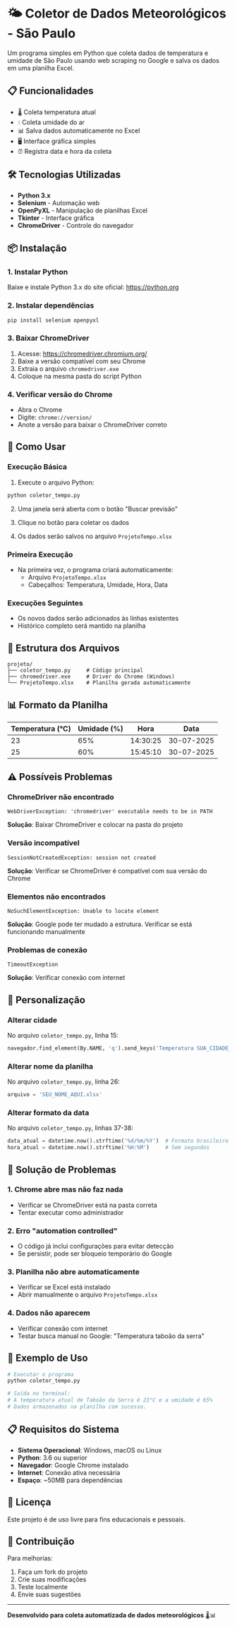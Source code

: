 # 🌤️ Coletor de Dados Meteorológicos - São Paulo

Um programa simples em Python que coleta dados de temperatura e umidade de São Paulo usando web scraping no Google e salva os dados em uma planilha Excel.

## 📋 Funcionalidades

- 🌡️ Coleta temperatura atual
- 💧 Coleta umidade do ar
- 📊 Salva dados automaticamente no Excel
- 🖥️ Interface gráfica simples
- ⏰ Registra data e hora da coleta

## 🛠️ Tecnologias Utilizadas

- **Python 3.x**
- **Selenium** - Automação web
- **OpenPyXL** - Manipulação de planilhas Excel
- **Tkinter** - Interface gráfica
- **ChromeDriver** - Controle do navegador

## 📦 Instalação

### 1. Instalar Python
Baixe e instale Python 3.x do site oficial: https://python.org

### 2. Instalar dependências
```bash
pip install selenium openpyxl
```

### 3. Baixar ChromeDriver
1. Acesse: https://chromedriver.chromium.org/
2. Baixe a versão compatível com seu Chrome
3. Extraia o arquivo `chromedriver.exe`
4. Coloque na mesma pasta do script Python

### 4. Verificar versão do Chrome
- Abra o Chrome
- Digite: `chrome://version/`
- Anote a versão para baixar o ChromeDriver correto

## 🚀 Como Usar

### Execução Básica
1. Execute o arquivo Python:
```bash
python coletor_tempo.py
```

2. Uma janela será aberta com o botão "Buscar previsão"

3. Clique no botão para coletar os dados

4. Os dados serão salvos no arquivo `ProjetoTempo.xlsx`

### Primeira Execução
- Na primeira vez, o programa criará automaticamente:
  - Arquivo `ProjetoTempo.xlsx`
  - Cabeçalhos: Temperatura, Umidade, Hora, Data

### Execuções Seguintes
- Os novos dados serão adicionados às linhas existentes
- Histórico completo será mantido na planilha

## 📁 Estrutura dos Arquivos

```
projeto/
├── coletor_tempo.py     # Código principal
├── chromedriver.exe     # Driver do Chrome (Windows)
└── ProjetoTempo.xlsx    # Planilha gerada automaticamente
```

## 📊 Formato da Planilha

| Temperatura (°C) | Umidade (%) | Hora     | Data       |
|------------------|-------------|----------|------------|
| 23               | 65%         | 14:30:25 | 30-07-2025 |
| 25               | 60%         | 15:45:10 | 30-07-2025 |

## ⚠️ Possíveis Problemas

### ChromeDriver não encontrado
```
WebDriverException: 'chromedriver' executable needs to be in PATH
```
**Solução**: Baixar ChromeDriver e colocar na pasta do projeto

### Versão incompatível
```
SessionNotCreatedException: session not created
```
**Solução**: Verificar se ChromeDriver é compatível com sua versão do Chrome

### Elementos não encontrados
```
NoSuchElementException: Unable to locate element
```
**Solução**: Google pode ter mudado a estrutura. Verificar se está funcionando manualmente

### Problemas de conexão
```
TimeoutException
```
**Solução**: Verificar conexão com internet

## 🔧 Personalização

### Alterar cidade
No arquivo `coletor_tempo.py`, linha 15:
```python
navegador.find_element(By.NAME, 'q').send_keys('Temperatura SUA_CIDADE_AQUI', Keys.ENTER)
```

### Alterar nome da planilha
No arquivo `coletor_tempo.py`, linha 26:
```python
arquivo = 'SEU_NOME_AQUI.xlsx'
```

### Alterar formato da data
No arquivo `coletor_tempo.py`, linhas 37-38:
```python
data_atual = datetime.now().strftime('%d/%m/%Y')  # Formato brasileiro
hora_atual = datetime.now().strftime('%H:%M')     # Sem segundos
```

## 🐛 Solução de Problemas

### 1. Chrome abre mas não faz nada
- Verificar se ChromeDriver está na pasta correta
- Tentar executar como administrador

### 2. Erro "automation controlled"
- O código já inclui configurações para evitar detecção
- Se persistir, pode ser bloqueio temporário do Google

### 3. Planilha não abre automaticamente
- Verificar se Excel está instalado
- Abrir manualmente o arquivo `ProjetoTempo.xlsx`

### 4. Dados não aparecem
- Verificar conexão com internet
- Testar busca manual no Google: "Temperatura taboão da serra"

## 📝 Exemplo de Uso

```python
# Executar o programa
python coletor_tempo.py

# Saída no terminal:
# A temperatura atual de Taboão da Serra é 23°C e a umidade é 65%
# Dados armazenados na planilha com sucesso.
```

## 📋 Requisitos do Sistema

- **Sistema Operacional**: Windows, macOS ou Linux
- **Python**: 3.6 ou superior
- **Navegador**: Google Chrome instalado
- **Internet**: Conexão ativa necessária
- **Espaço**: ~50MB para dependências

## 📄 Licença

Este projeto é de uso livre para fins educacionais e pessoais.

## 🤝 Contribuição

Para melhorias:
1. Faça um fork do projeto
2. Crie suas modificações
3. Teste localmente
4. Envie suas sugestões

---

**Desenvolvido para coleta automatizada de dados meteorológicos** 🌡️📊

